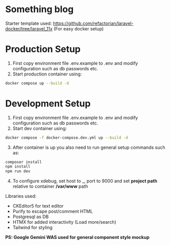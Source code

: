 # Something blog
Starter template used: https://github.com/refactorian/laravel-docker/tree/laravel_11x (For easy docker setup) 


# Production Setup

1. First copy environment file .env.example to .env and modify configuration such as db passwords etc.
2. Start production container using:
```bash
docker compose up --build -d
```

# Development Setup
1. First copy environment file .env.example to .env and modify configuration such as db passwords etc.
2. Start dev container using:
```bash
docker compose -f docker-compose.dev.yml up --build -d
```
3. After container is up you also need to run general setup commands such as:
```bash
composer install
npm install
npm run dev
```

4. To configure xdebug, set host to _, port to 9000 and set **project path** relative to container **/var/www** path

Libraries used:
* CKEditor5 for text editor
* Purify to escape post/comment HTML
* Postgresql as DB
* HTMX for added interactivity (Load more/search)
* Tailwind for styling


**PS: Google Gemini WAS used for general component style mockup**
